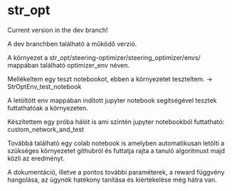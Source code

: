 # str_opt

Current version in the dev branch!

A dev branchben található a működő verzió.

A környezet a str_opt/steering-optimizer/steering_optimizer/envs/ mappában található
optimizer_env néven.

Mellékeltem egy teszt notebookot, ebben a környezetet teszteltem. -> StrOptEnv_test_notebook

A letöltött env mappában indított jupyter notebook segítségével tesztek futtathatóak a környezeten.

Készítettem egy próba hálót is ami szintén jupyter notebookból futtatható: custom_network_and_test

Továbbá található egy colab notebook is amelyben automatikusan letölti a szükséges környezetet githubról és futtatja rajta a tanuló algoritmust majd közli az eredményt.

A dokumentáció, illetve a pontos további paraméterek, a reward függvény hangolása, az ügynök hatékony tanítása és kiértékelése még hátra van.

